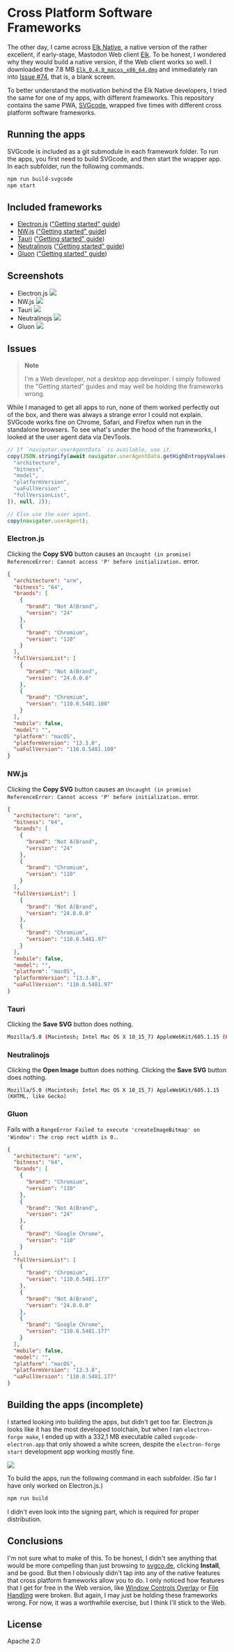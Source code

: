 # Cross Platform Software Frameworks

The other day, I came across [Elk Native](https://github.com/elk-zone/elk-native), a native version of the rather excellent, if early-stage, Mastodon Web client [Elk](https://elk.zone/). To be honest, I wondered why they would build a native version, if the Web client works so well. I downloaded the 7.8 MB [`Elk_0.4.0_macos_x86_64.dmg`](https://github.com/elk-zone/elk-native/releases/download/elk-native-v0.4.0/Elk_0.4.0_macos_x86_64.dmg) and immediately ran into [Issue #74](https://github.com/elk-zone/elk-native/issues/74), that is, a blank screen.

To better understand the motivation behind the Elk Native developers, I tried the same for one of my apps, with different frameworks. This repository contains the same PWA, [SVGcode](https://svgco.de/), wrapped five times with different cross platform software frameworks.

## Running the apps

SVGcode is included as a git submodule in each framework folder. To run the apps, you first need to build SVGcode, and then start the wrapper app. In each subfolder, run the following commands.

```bash
npm run build-svgcode
npm start
```

## Included frameworks

- [Electron.js](https://electronjs.org/) (["Getting started" guide](https://www.electronjs.org/docs/latest/tutorial/quick-start))
- [NW.js](https://nwjs.io/) (["Getting started" guide](https://nwjs.readthedocs.io/en/latest/For%20Users/Getting%20Started/))
- [Tauri](https://tauri.app/) (["Getting started" guide](https://tauri.app/v1/guides/getting-started/setup/html-css-js/))
- [Neutralinojs](https://neutralino.js.org/) (["Getting started" guide](https://neutralino.js.org/docs/getting-started/your-first-neutralinojs-app/))
- [Gluon](https://gluonjs.org/) (["Getting started" guide](https://gluonjs.org/docs/guide/quick-start/))

## Screenshots

- Electron.js
  ![](./screenshots/svgcode-electron.png)
- NW.js
  ![](./screenshots/svgcode-nw_js.png)
- Tauri
  ![](./screenshots/svgcode-tauri.png)
- Neutralinojs
  ![](./screenshots/svgcode-neutralinojs.png)
- Gluon
  ![](./screenshots/svgcode-gluon.png)

## Issues

> **Note**
>
> I'm a Web developer, not a desktop app developer. I simply followed the "Getting started" guides and may well be holding the frameworks wrong.

While I managed to get all apps to run, none of them worked perfectly out of the box, and there was always a strange error I could not explain. SVGcode works fine on Chrome, Safari, and Firefox when run in the standalone browsers. To see what's under the hood of the frameworks, I looked at the user agent data via DevTools.

```js
// If `navigator.userAgentData` is available, use it.
copy(JSON.stringify(await navigator.userAgentData.getHighEntropyValues([
  "architecture",
  "bitness",
  "model",
  "platformVersion",
  "uaFullVersion" ,
  "fullVersionList",
]), null, 2));

// Else use the user agent.
copy(navigator.userAgent);
```

### Electron.js

Clicking the **Copy SVG** button causes an `Uncaught (in promise) ReferenceError: Cannot access 'P' before initialization.` error.

```json
{
  "architecture": "arm",
  "bitness": "64",
  "brands": [
    {
      "brand": "Not A(Brand",
      "version": "24"
    },
    {
      "brand": "Chromium",
      "version": "110"
    }
  ],
  "fullVersionList": [
    {
      "brand": "Not A(Brand",
      "version": "24.0.0.0"
    },
    {
      "brand": "Chromium",
      "version": "110.0.5481.100"
    }
  ],
  "mobile": false,
  "model": "",
  "platform": "macOS",
  "platformVersion": "13.3.0",
  "uaFullVersion": "110.0.5481.100"
}
```

### NW.js

Clicking the **Copy SVG** button causes an `Uncaught (in promise) ReferenceError: Cannot access 'P' before initialization.` error.

```json
{
  "architecture": "arm",
  "bitness": "64",
  "brands": [
    {
      "brand": "Not A(Brand",
      "version": "24"
    },
    {
      "brand": "Chromium",
      "version": "110"
    }
  ],
  "fullVersionList": [
    {
      "brand": "Not A(Brand",
      "version": "24.0.0.0"
    },
    {
      "brand": "Chromium",
      "version": "110.0.5481.97"
    }
  ],
  "mobile": false,
  "model": "",
  "platform": "macOS",
  "platformVersion": "13.3.0",
  "uaFullVersion": "110.0.5481.97"
}
```

### Tauri

Clicking the **Save SVG** button does nothing.

```bash
Mozilla/5.0 (Macintosh; Intel Mac OS X 10_15_7) AppleWebKit/605.1.15 (KHTML, like Gecko)
```

### Neutralinojs

Clicking the **Open Image** button does nothing. Clicking the **Save SVG** button does nothing.

```
Mozilla/5.0 (Macintosh; Intel Mac OS X 10_15_7) AppleWebKit/605.1.15 (KHTML, like Gecko)
```

### Gluon

Fails with a `RangeError Failed to execute 'createImageBitmap' on 'Window': The crop rect width is 0.`.

```json
{
  "architecture": "arm",
  "bitness": "64",
  "brands": [
    {
      "brand": "Chromium",
      "version": "110"
    },
    {
      "brand": "Not A(Brand",
      "version": "24"
    },
    {
      "brand": "Google Chrome",
      "version": "110"
    }
  ],
  "fullVersionList": [
    {
      "brand": "Chromium",
      "version": "110.0.5481.177"
    },
    {
      "brand": "Not A(Brand",
      "version": "24.0.0.0"
    },
    {
      "brand": "Google Chrome",
      "version": "110.0.5481.177"
    }
  ],
  "mobile": false,
  "model": "",
  "platform": "macOS",
  "platformVersion": "13.3.0",
  "uaFullVersion": "110.0.5481.177"
}
```

## Building the apps (incomplete)

I started looking into building the apps, but didn't get too far. Electron.js looks like it has the most developed toolchain, but when I ran `electron-forge make`, I ended up with a 332,1 MB executable called `svgcode-electron.app` that only showed a white screen, despite the `electron-forge start` development app working mostly fine.

![](./screenshots/svgcode-electron-app.png)

To build the apps, run the following command in each subfolder. (So far I have only worked on Electron.js.)

```bash
npm run build
```

I didn't even look into the signing part, which is required for proper distribution.

## Conclusions

I'm not sure what to make of this. To be honest, I didn't see anything that would be more compelling than just browsing to [svgco.de](https://svgco.de/), clicking **Install**, and be good. But then I obviously didn't tap into any of the native features that cross platform frameworks allow you to do. I only noticed how features that I get for free in the Web version, like [Window Controls Overlay](https://developer.mozilla.org/en-US/docs/Web/API/Window_Controls_Overlay_API) or [File Handling](https://developer.chrome.com/en/articles/file-handling/) were broken. But again, I may just be holding these frameworks wrong. For now, it was a worthwhile exercise, but I think I'll stick to the Web.

## License

Apache 2.0
